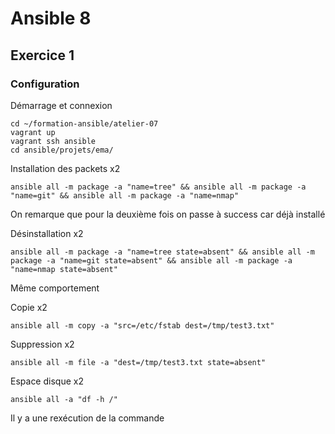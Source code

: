 # Ansible 8
## Exercice 1
### Configuration
Démarrage et connexion
```console
cd ~/formation-ansible/atelier-07
vagrant up
vagrant ssh ansible
cd ansible/projets/ema/
```

Installation des packets x2
```console
ansible all -m package -a "name=tree" && ansible all -m package -a "name=git" && ansible all -m package -a "name=nmap"
```
On remarque que pour la deuxième fois on passe à success car déjà installé

Désinstallation x2
```console
ansible all -m package -a "name=tree state=absent" && ansible all -m package -a "name=git state=absent" && ansible all -m package -a "name=nmap state=absent"
```
Même comportement

Copie x2
```console
ansible all -m copy -a "src=/etc/fstab dest=/tmp/test3.txt"
```

Suppression x2
```console 
ansible all -m file -a "dest=/tmp/test3.txt state=absent"
```

Espace disque x2
```console
ansible all -a "df -h /"
```
Il y a une rexécution de la commande